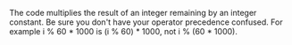The code multiplies the result of an integer remaining by an integer constant. Be sure you don't have your operator precedence confused. For example i % 60 * 1000 is (i % 60) * 1000, not i % (60 * 1000).